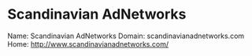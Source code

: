 
# Scandinavian AdNetworks

Name: Scandinavian AdNetworks
Domain: scandinavianadnetworks.com
Home: http://www.scandinavianadnetworks.com/
